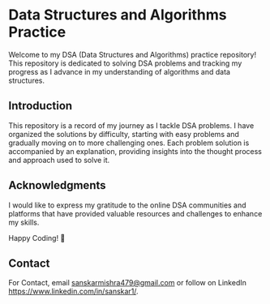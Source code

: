 
# Data Structures and Algorithms Practice

Welcome to my DSA (Data Structures and Algorithms) practice repository! This repository is dedicated to solving DSA problems and tracking my progress as I advance in my understanding of algorithms and data structures.


## Introduction

This repository is a record of my journey as I tackle DSA problems. I have organized the solutions by difficulty, starting with easy problems and gradually moving on to more challenging ones. Each problem solution is accompanied by an explanation, providing insights into the thought process and approach used to solve it.
## Acknowledgments

I would like to express my gratitude to the online DSA communities and platforms that have provided valuable resources and challenges to enhance my skills.


Happy Coding! 🚀
## Contact

For Contact, email sanskarmishra479@gmail.com or follow on LinkedIn https://www.linkedin.com/in/sanskar1/.